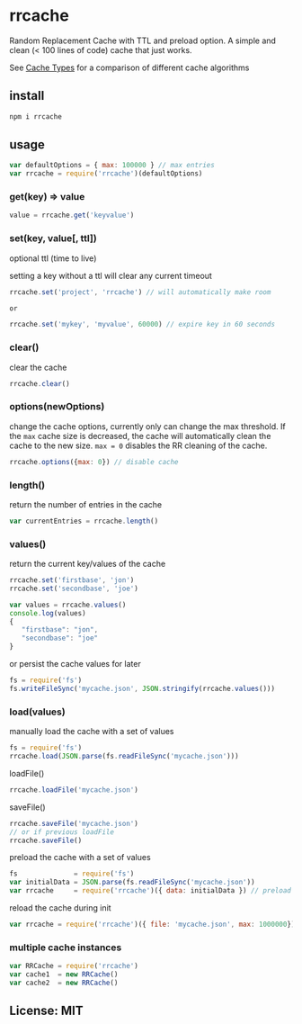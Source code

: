 # rrcache

Random Replacement Cache with TTL and preload option. A simple and clean (< 100 lines of code) cache that just works.

See [Cache Types](https://en.wikipedia.org/wiki/Cache_algorithms) for a comparison of different cache algorithms

## install

```sh
npm i rrcache
```

## usage

```js
var defaultOptions = { max: 100000 } // max entries
var rrcache = require('rrcache')(defaultOptions)
```

### get(key) => value

```js
value = rrcache.get('keyvalue')
```

### set(key, value[, ttl])

optional ttl (time to live)

setting a key without a ttl will clear any current timeout

```js
rrcache.set('project', 'rrcache') // will automatically make room

or

rrcache.set('mykey', 'myvalue', 60000) // expire key in 60 seconds
```

### clear()

clear the cache

```js
rrcache.clear()
```

### options(newOptions)

change the cache options, currently only can change the max threshold. If the ```max``` cache size is decreased, the cache will automatically clean the cache to the new size. ```max = 0``` disables the RR cleaning of the cache.

```js
rrcache.options({max: 0}) // disable cache
```

### length()

return the number of entries in the cache

```js
var currentEntries = rrcache.length()
```

### values()

return the current key/values of the cache

```js
rrcache.set('firstbase', 'jon')
rrcache.set('secondbase', 'joe')

var values = rrcache.values()
console.log(values)
{
   "firstbase": "jon",
   "secondbase": "joe"
}
```

or persist the cache values for later

```js
fs = require('fs')
fs.writeFileSync('mycache.json', JSON.stringify(rrcache.values()))
```

### load(values)

manually load the cache with a set of values

```js
fs = require('fs')
rrcache.load(JSON.parse(fs.readFileSync('mycache.json')))
```

loadFile()

```js
rrcache.loadFile('mycache.json')
```

saveFile()

```js
rrcache.saveFile('mycache.json')
// or if previous loadFile
rrcache.saveFile()
```


preload the cache with a set of values

```js
fs              = require('fs')
var initialData = JSON.parse(fs.readFileSync('mycache.json'))
var rrcache     = require('rrcache')({ data: initialData }) // preload cache
```

reload the cache during init

```js
var rrcache = require('rrcache')({ file: 'mycache.json', max: 1000000})
```

### multiple cache instances

```js
var RRCache = require('rrcache')
var cache1  = new RRCache()
var cache2  = new RRCache()
```

## License: MIT

